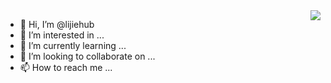 <img align="right" src="https://github-readme-stats.vercel.app/api?username=lijiehub&show_icons=true&icon_color=498de0&text_color=498de0&bg_color=ffffff&hide_title=true" />

- 👋 Hi, I’m @lijiehub
- 👀 I’m interested in ...
- 🌱 I’m currently learning ...
- 💞️ I’m looking to collaborate on ...
- 📫 How to reach me ...

<!---
lijiehub/lijiehub is a ✨ special ✨ repository because its `README.md` (this file) appears on your GitHub profile.
You can click the Preview link to take a look at your changes.
--->
